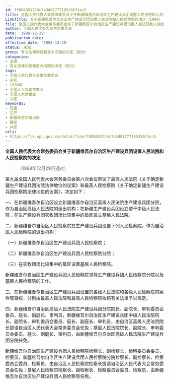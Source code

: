 ```yaml
---
id: ff808081774c7a3d01777185386f1ec5
title: 全国人民代表大会常务委员会关于新疆维吾尔自治区生产建设兵团设置人民法院和人民检察院的决定
LinkTitle: 关于新疆维吾尔自治区生产建设兵团设置人民法院和人民检察院的决定（1998）
file: 全国人民代表大会常务委员会关于新疆维吾尔自治区生产建设兵团设置人民法院和人民检察院的决定_ff808081774c7a3d01777185386f1ec5.docx
author: 全国人民代表大会常务委员会
date: '1998-12-29'
publication_date: ''
effective_date: '1998-12-29'
status: 未知
group: 有关法律问题和重大问题的决定（部分）
categories:
- 法律
- 有关法律问题和重大问题的决定（部分）
tags:
- 全国人民代表大会常务委员会
- 未知
- 1998年
- 全国人大及其常委会
- 全国人大常委会
- 决定
keywords:
- 设置
- 生产
- 新疆维吾尔自治区
- 建设
- 兵团
urls:
- https://flk.npc.gov.cn/detail?id=ff808081774c7a3d01777185386f1ec5
---
```


**全国人民代表大会常务委员会关于新疆维吾尔自治区生产建设兵团设置人民法院和人民检察院的决定**

> （1998年12月29日通过）

第九届全国人民代表大会常务委员会第六次会议审议了最高人民法院《关于确定新疆生产建设兵团法院法律地位的议案》和最高人民检察院《关于确定新疆生产建设兵团检察院法律地位的议案》，决定如下：

一、在新疆维吾尔自治区设立新疆维吾尔自治区高级人民法院生产建设兵团分院，作为自治区高级人民法院的派出机构；在新疆生产建设兵团设立若干中级人民法院；在生产建设兵团农牧团场比较集中的垦区设立基层人民法院。

二、新疆维吾尔自治区人民检察院在生产建设兵团设置下列人民检察院，作为自治区人民检察院的派出机构：

（一）新疆维吾尔自治区生产建设兵团人民检察院；

（二）新疆维吾尔自治区生产建设兵团人民检察院分院；

（三）在农牧团场比较集中的垦区设置基层人民检察院。

新疆维吾尔自治区生产建设兵团人民检察院领导生产建设兵团人民检察院分院以及基层人民检察院的工作。

三、在新疆维吾尔自治区生产建设兵团设置的各级人民法院和各级人民检察院的案件管辖权，分别由最高人民法院和最高人民检察院依照有关法律予以规定。

四、新疆维吾尔自治区高级人民法院生产建设兵团分院院长、副院长、审判委员会委员、庭长、副庭长、审判员，新疆维吾尔自治区生产建设兵团中级人民法院院长、副院长、审判委员会委员、庭长、副庭长、审判员，由自治区高级人民法院院长提请自治区人民代表大会常务委员会任免；基层人民法院院长、副院长、审判委员会委员、庭长、副庭长、审判员，由新疆维吾尔自治区高级人民法院生产建设兵团分院任免。

新疆维吾尔自治区生产建设兵团人民检察院检察长、副检察长、检察委员会委员、检察员，新疆维吾尔自治区生产建设兵团人民检察院分院检察长、副检察长、检察委员会委员、检察员，由自治区人民检察院检察长提请自治区人民代表大会常务委员会任免；基层人民检察院检察长、副检察长、检察委员会委员、检察员，由新疆维吾尔自治区生产建设兵团人民检察院任免。
